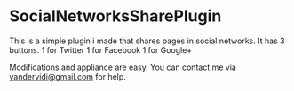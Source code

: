 SocialNetworksSharePlugin
=========================
This is a simple plugin i made that shares pages in social networks.
It has 3 buttons.
1 for Twitter
1 for Facebook
1 for Google+

Modifications and appliance are easy.
You can contact me via vandervidi@gmail.com for help.
